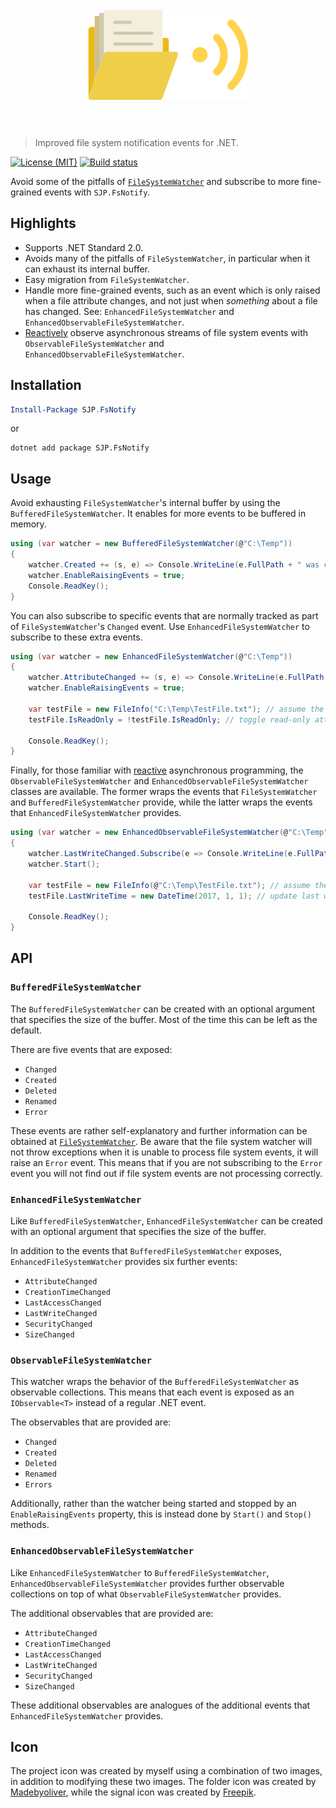 <h1 align="center">
    <br>
    <img width="256" height="144" src="fsnotify.png" alt="FsNotify">
    <br>
    <br>
</h1>

> Improved file system notification events for .NET.

[![License (MIT)](https://img.shields.io/badge/license-MIT-blue.svg)](https://opensource.org/licenses/MIT) [![Build status](https://ci.appveyor.com/api/projects/status/pp70s691wpbxqidp?svg=true)](https://ci.appveyor.com/project/sjp/fsnotify)

Avoid some of the pitfalls of [`FileSystemWatcher`](https://docs.microsoft.com/en-gb/dotnet/api/system.io.filesystemwatcher) and subscribe to more fine-grained events with `SJP.FsNotify`.

## Highlights

* Supports .NET Standard 2.0.
* Avoids many of the pitfalls of `FileSystemWatcher`, in particular when it can exhaust its internal buffer.
* Easy migration from `FileSystemWatcher`.
* Handle more fine-grained events, such as an event which is only raised when a file attribute changes, and not just when *something* about a file has changed. See: `EnhancedFileSystemWatcher` and `EnhancedObservableFileSystemWatcher`.
* [Reactively](http://reactivex.io/) observe asynchronous streams of file system events with `ObservableFileSystemWatcher` and `EnhancedObservableFileSystemWatcher`.

## Installation

```powershell
Install-Package SJP.FsNotify
```

or

```console
dotnet add package SJP.FsNotify
```

## Usage

Avoid exhausting `FileSystemWatcher`'s internal buffer by using the `BufferedFileSystemWatcher`. It enables for more events to be buffered in memory.

```csharp
using (var watcher = new BufferedFileSystemWatcher(@"C:\Temp"))
{
    watcher.Created += (s, e) => Console.WriteLine(e.FullPath + " was created.");
    watcher.EnableRaisingEvents = true;
    Console.ReadKey();
}
```

You can also subscribe to specific events that are normally tracked as part of `FileSystemWatcher`'s `Changed` event. Use `EnhancedFileSystemWatcher` to subscribe to these extra events.

```csharp
using (var watcher = new EnhancedFileSystemWatcher(@"C:\Temp"))
{
    watcher.AttributeChanged += (s, e) => Console.WriteLine(e.FullPath + " has had an attribute change.");
    watcher.EnableRaisingEvents = true;

    var testFile = new FileInfo("C:\Temp\TestFile.txt"); // assume the file exists
    testFile.IsReadOnly = !testFile.IsReadOnly; // toggle read-only attribute

    Console.ReadKey();
}
```

Finally, for those familiar with [reactive](http://reactivex.io/) asynchronous programming, the `ObservableFileSystemWatcher` and `EnhancedObservableFileSystemWatcher` classes are available. The former wraps the events that `FileSystemWatcher` and `BufferedFileSystemWatcher` provide, while the latter wraps the events that `EnhancedFileSystemWatcher` provides.

```csharp
using (var watcher = new EnhancedObservableFileSystemWatcher(@"C:\Temp"))
{
    watcher.LastWriteChanged.Subscribe(e => Console.WriteLine(e.FullPath + " has a new last write time."));
    watcher.Start();

    var testFile = new FileInfo(@"C:\Temp\TestFile.txt"); // assume the file exists
    testFile.LastWriteTime = new DateTime(2017, 1, 1); // update last write time

    Console.ReadKey();
}
```

## API

### `BufferedFileSystemWatcher`

The `BufferedFileSystemWatcher` can be created with an optional argument that specifies the size of the buffer. Most of the time this can be left as the default.

There are five events that are exposed:

* `Changed`
* `Created`
* `Deleted`
* `Renamed`
* `Error`

These events are rather self-explanatory and further information can be obtained at [`FileSystemWatcher`](https://docs.microsoft.com/en-gb/dotnet/api/system.io.filesystemwatcher). Be aware that the file system watcher will not throw exceptions when it is unable to process file system events, it will raise an `Error` event. This means that if you are not subscribing to the `Error` event you will not find out if file system events are not processing correctly.

### `EnhancedFileSystemWatcher`

Like `BufferedFileSystemWatcher`, `EnhancedFileSystemWatcher` can be created with an optional argument that specifies the size of the buffer.

In addition to the events that `BufferedFileSystemWatcher` exposes, `EnhancedFileSystemWatcher` provides six further events:

* `AttributeChanged`
* `CreationTimeChanged`
* `LastAccessChanged`
* `LastWriteChanged`
* `SecurityChanged`
* `SizeChanged`

### `ObservableFileSystemWatcher`

This watcher wraps the behavior of the `BufferedFileSystemWatcher` as observable collections. This means that each event is exposed as an `IObservable<T>` instead of a regular .NET event.

The observables that are provided are:

* `Changed`
* `Created`
* `Deleted`
* `Renamed`
* `Errors`

Additionally, rather than the watcher being started and stopped by an `EnableRaisingEvents` property, this is instead done by `Start()` and `Stop()` methods.

### `EnhancedObservableFileSystemWatcher`

Like `EnhancedFileSystemWatcher` to `BufferedFileSystemWatcher`, `EnhancedObservableFileSystemWatcher` provides further observable collections on top of what `ObservableFileSystemWatcher` provides.

The additional observables that are provided are:

* `AttributeChanged`
* `CreationTimeChanged`
* `LastAccessChanged`
* `LastWriteChanged`
* `SecurityChanged`
* `SizeChanged`

These additional observables are analogues of the additional events that `EnhancedFileSystemWatcher` provides.

## Icon

The project icon was created by myself using a combination of two images, in addition to modifying these two images. The folder icon was created by [Madebyoliver](https://www.flaticon.com/authors/madebyoliver), while the signal icon was created by [Freepik](http://www.freepik.com).